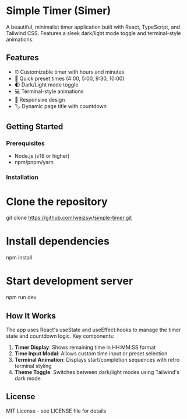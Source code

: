 # Simple Timer (Simer)

A beautiful, minimalist timer application built with React, TypeScript, and Tailwind CSS. Features a sleek dark/light mode toggle and terminal-style animations.

## Features

- ⏰ Customizable timer with hours and minutes
- 🎯 Quick preset times (4:00, 5:00, 9:30, 10:00)
- 🌓 Dark/Light mode toggle
- 💻 Terminal-style animations
- 📱 Responsive design
- 🏷️ Dynamic page title with countdown

## Getting Started

### Prerequisites

- Node.js (v18 or higher)
- npm/pnpm/yarn

### Installation

# Clone the repository

git clone <https://github.com/weizsw/simple-timer.git>

# Install dependencies

npm install

# Start development server

npm run dev

## How It Works

The app uses React's useState and useEffect hooks to manage the timer state and countdown logic. Key components:

1. **Timer Display**: Shows remaining time in HH:MM:SS format
2. **Time Input Modal**: Allows custom time input or preset selection
3. **Terminal Animation**: Displays start/completion sequences with retro terminal styling
4. **Theme Toggle**: Switches between dark/light modes using Tailwind's dark mode

## License

MIT License - see LICENSE file for details
